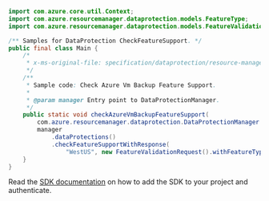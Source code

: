```java
import com.azure.core.util.Context;
import com.azure.resourcemanager.dataprotection.models.FeatureType;
import com.azure.resourcemanager.dataprotection.models.FeatureValidationRequest;

/** Samples for DataProtection CheckFeatureSupport. */
public final class Main {
    /*
     * x-ms-original-file: specification/dataprotection/resource-manager/Microsoft.DataProtection/stable/2021-07-01/examples/CheckfeatureSupport.json
     */
    /**
     * Sample code: Check Azure Vm Backup Feature Support.
     *
     * @param manager Entry point to DataProtectionManager.
     */
    public static void checkAzureVmBackupFeatureSupport(
        com.azure.resourcemanager.dataprotection.DataProtectionManager manager) {
        manager
            .dataProtections()
            .checkFeatureSupportWithResponse(
                "WestUS", new FeatureValidationRequest().withFeatureType(FeatureType.DATA_SOURCE_TYPE), Context.NONE);
    }
}
```

Read the [SDK documentation](https://github.com/Azure/azure-sdk-for-java/blob/azure-resourcemanager-dataprotection_1.0.0-beta.1/sdk/dataprotection/azure-resourcemanager-dataprotection/README.md) on how to add the SDK to your project and authenticate.
